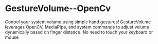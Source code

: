 # GestureVolume--OpenCv
Control your system volume using simple hand gestures! GestureVolume leverages OpenCV, MediaPipe, and system commands to adjust volume dynamically based on finger distance. No need to touch your keyboard or mouse
